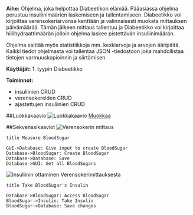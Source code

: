 **Aihe:** Ohjelma, joka helpottaa Diabeetikon elämää. Pääasiassa ohjelma perustuu insuliinimäärien laskemiseen ja tallentamiseen. Diabeetikko voi kirjoittaa verensokeriarvonsa kenttään ja valinnaisesti muokata mittauksen päivämäärää. Tämän jälkeen mittaus tallentuu ja Diabeetikko voi kirjoittaa hiilihydraattimäärän jolloin ohjelma laskee pistettävän insuliinimäärän.

Ohjelma esittää myös statistiikkoja mm. keskiarvoja ja arvojen ääripäitä. Kaikki tiedot ohjelmasta voi tallentaa JSON -tiedostoon joka mahdollistaa tietojen varmuuskopioinnin ja siirtämisen.

**Käyttäjät:** 1. tyypin Diabeetikko

**Toiminnot:**
* insuliinien CRUD
* verensokereiden CRUD
* ajastettujen insuliinien CRUD

##Luokkakaavio
![Luokkakaavio](http://yuml.me/37c0dd68)
[Muokkaa](http://yuml.me/edit/37c0dd68)

##Sekvenssikaaviot
![Verensokerin mittaus](https://www.websequencediagrams.com/cgi-bin/cdraw?lz=dGl0bGUgTWVhc3VyZSBCbG9vZFN1Z2FyCgpHVUktPkRhdGFiYXNlOiBHaXZlIGlucHV0IHRvIGNyZWF0ACMNACIILT4AOwo6IEMADRsAUgpTYXZlADYLR1VJOiBHZXQgYWxsAIEIC3M&s=napkin)
```
title Measure BloodSugar

GUI->Database: Give input to create BloodSugar
Database->BloodSugar: Create BloodSugar
Database->Database: Save
Database->GUI: Get all BloodSugars
```
![Insuliinin ottaminen Verensokerimittauksesta](https://www.websequencediagrams.com/cgi-bin/cdraw?lz=dGl0bGUgVGFrZSBCbG9vZFN1Z2FyJ3MgSW5zdWxpbgoKRGF0YWJhc2UtPgAWCjogQWNjZXNzACgLCgA0Ci0-ADYHOgBSBgBDCAAWDABOCDogU2F2ZSBjaGFuZ2Vz&s=napkin)
```
title Take BloodSugar's Insulin

Database->BloodSugar: Access BloodSugar
BloodSugar->Insulin: Take Insulin
BloodSugar->Database: Save changes
```